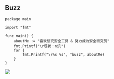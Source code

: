 ## Buzz

```golang
package main

import "fmt"

func main() {
	aboutMe := "喜欢研究安全工具 & 努力成为安全研究员"
	fmt.Printf("\r现状：nil")
	for {
		fmt.Printf("\r%s %s", "buzz", aboutMe)
	}
}
```

![](https://github-readme-stats.vercel.app/api?username=Buzz2d0)
